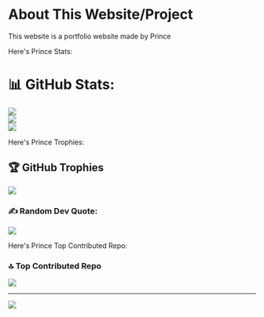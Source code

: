 # About This Website/Project
This website is a portfolio website made by Prince

Here's Prince Stats:
# 📊 GitHub Stats:
![](https://github-readme-stats.vercel.app/api?username=RoyalPrincely&theme=dark&hide_border=false&include_all_commits=true&count_private=true)<br/>
![](https://nirzak-streak-stats.vercel.app/?user=RoyalPrincely&theme=dark&hide_border=false)<br/>
![](https://github-readme-stats.vercel.app/api/top-langs/?username=RoyalPrincely&theme=dark&hide_border=false&include_all_commits=true&count_private=true&layout=compact)

Here's Prince Trophies:
## 🏆 GitHub Trophies
![](https://github-profile-trophy.vercel.app/?username=RoyalPrincely&theme=radical&no-frame=false&no-bg=true&margin-w=4)


### ✍️ Random Dev Quote:
![](https://quotes-github-readme.vercel.app/api?type=horizontal&theme=radical)

Here's Prince Top Contributed Repo:
### 🔝 Top Contributed Repo
![](https://github-contributor-stats.vercel.app/api?username=RoyalPrincely&limit=5&theme=dark&combine_all_yearly_contributions=true)

---
[![](https://visitcount.itsvg.in/api?id=RoyalPrincely&icon=0&color=0)](https://visitcount.itsvg.in)

